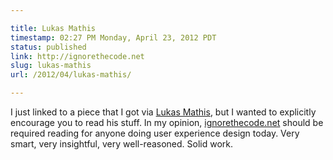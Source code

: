 ```yaml
---

title: Lukas Mathis
timestamp: 02:27 PM Monday, April 23, 2012 PDT
status: published
link: http://ignorethecode.net
slug: lukas-mathis
url: /2012/04/lukas-mathis/

---
```


I just linked to a piece that I got via [Lukas Mathis][], but I wanted to explicitly encourage you to read his stuff. In my opinion, [ignorethecode.net][Lukas Mathis] should be required reading for anyone doing user experience design today. Very smart, very insightful, very well-reasoned. Solid work.

[Lukas Mathis]: http://ignorethecode.net
